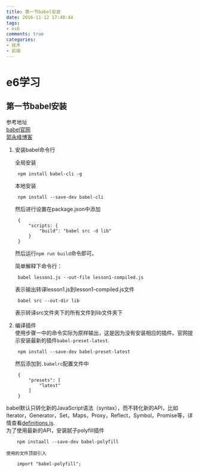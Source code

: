 ```yaml
---
title: 第一节babel安装
date: 2016-11-12 17:40:44
tags:
- es6
comments: true
categories:
- 技术
- 前端
---
```

# e6学习
## 第一节babel安装
参考地址  
[babel官网]( http://babeljs.io/)  
[郭永峰博客](http://guoyongfeng.github.io/idoc/html/React%E8%AF%BE%E7%A8%8B%E4%B8%93%E9%A2%98/Babel%E4%BD%BF%E7%94%A8%E6%8C%87%E5%8D%97.html#t14babel-runtime)

1. 安装babel命令行  
   
    全局安装
	
		npm install babel-cli -g  

	本地安装  

		npm install --save-dev babel-cli
  
	然后进行设置在package.json中添加 
	 
		{
			"scripts: {  
				"build": "babel src -d lib"
			}
		}
	  
	然后运行`npm run build`命令即可。  
   
	简单解释下命令行：    

		babel lesson1.js --out-file lesson1-compiled.js  

	表示输出转译lesson1.js到lesson1-compiled.js文件  
	
		babel src --out-dir lib  
	
	表示转译src文件夹下的所有文件到lib文件夹下  
2. 编译插件  
	使用步骤一中的命令实际为原样输出，这是因为没有安装相应的插件。官网提示安装最新的插件`babel-preset-latest`. 
	
		npm install --save-dev babel-preset-latest  
	
    然后添加到`.babelrc`配置文件中

		{
			"presets": [
				"latest"
			]
		}
	 
 babel默认只转化新的JavaScript语法（syntax），而不转化新的API，比如Iterator，Generator，Set，Maps，Proxy，Reflect，Symbol，Promise等，详情查看[definitions.js](https://github.com/babel/babel/blob/master/packages/babel-plugin-transform-runtime/src/definitions.js).  
为了使用最新的API，安装腻子polyfill插件  

		npm instaall --save-dev babel-polyfill
	 
	使用的文件顶部引入

		import "babel-polyfill";
	
